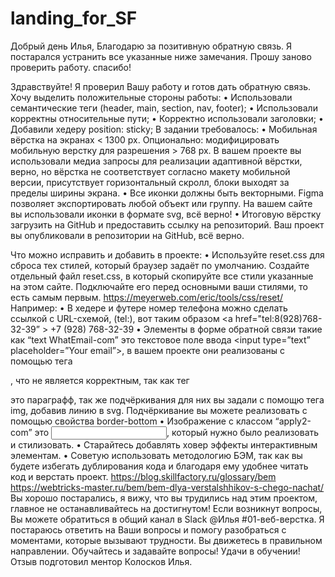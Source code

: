 # landing_for_SF
Добрый день Илья, Благодарю за позитивную обратную связь. Я постарался устранить все указанные ниже замечания. Прошу заново проверить работу. спасибо!

Здравствуйте! Я проверил Вашу работу и готов дать обратную связь. 
Хочу выделить положительные стороны работы: 
• Использовали семантические теги (header, main, section, nav, footer); 
• Использовали корректны относительные пути; 
• Корректно использовали заголовки; 
• Добавили хедеру position: sticky; 
В задании требовалось: 
• Мобильная вёрстка на экранах < 1300 px. Опционально: модифицировать мобильную верстку для разрешения > 768 px. В вашем проекте вы использовали медиа запросы для реализации адаптивной вёрстки, верно, но вёрстка не соответствует согласно макету мобильной версии, присутствует горизонтальный скролл, блоки выходят за пределы ширины экрана. 
• Все иконки должны быть векторными. Figma позволяет экспортировать любой объект или группу. На вашем сайте вы использовали иконки в формате svg, всё верно! 
• Итоговую вёрстку загрузить на GitHub и предоставить ссылку на репозиторий. Ваш проект вы опубликовали в репозитории на GitHub, всё верно. 

Что можно исправить и добавить в проекте: 
• Используйте reset.css для сброса тех стилей, который браузер задаёт по умолчанию. 
Создайте отдельный файл reset.css, в который скопируйте все стили указанные на этом сайте. 
Подключайте его перед основными ваши стилями, то есть самым первым. 
https://meyerweb.com/eric/tools/css/reset/ 
Например: <link rel="stylesheet" href="./styles/reset.css"> <link rel="stylesheet" href="./styles/styles.css"> 
• В хедере и футере номер телефона можно сделать ссылкой с URL-схемой, (tel:), вот таким образом <a href="tel:8(928)768-32-39” > +7 (928) 768-32-39</a> 
• Элементы в форме обратной связи такие как “text WhatEmail-com” это текстовое поле ввода <input type=”text” placeholder=”Your email”>, 
в вашем проекте они реализованы с помощью тега <p>, что не является корректным, так как тег <p> это параграфф, 
так же подчёркивания для них вы задали с помощю тега img, добавив линию в svg. 
Подчёркивание вы можете реализовать с помощью свойства border-bottom 
• Изображение с классом “apply2-com” это <input type=”checkbox”>, который нужно было реализовать и стилизовать. 
• Старайтесь добавлять ховер эффекты интерактивным элементам. 
• Советую использовать методологию БЭМ, так как вы будете избегать дублирования кода и благодаря ему удобнее читать код и верстать проект. https://blog.skillfactory.ru/glossary/bem https://webtricks-master.ru/bem/bem-dlya-verstalshhikov-s-chego-nachat/ 
Вы хорошо постарались, я вижу, что вы трудились над этим проектом, главное не останавливайтесь на достигнутом! 
Если возникнут вопросы, Вы можете обратиться в общий канал в Slack @Илья #01-веб-верстка. 
Я постараюсь ответить на Ваши вопросы и помогу разобраться с моментами, которые вызывают трудности. 
Вы движетесь в правильном направлении. 
Обучайтесь и задавайте вопросы! Удачи в обучении! Отзыв подготовил ментор Колосков Илья.
